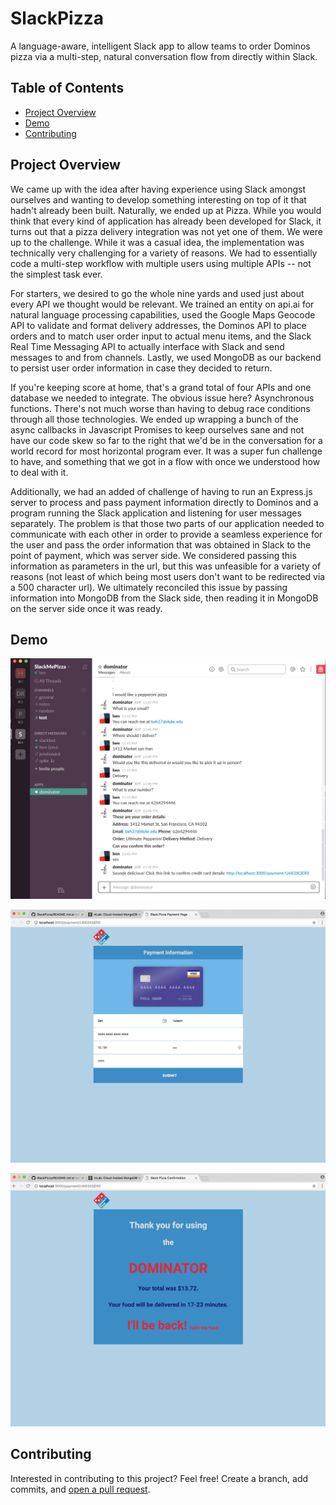 # SlackPizza

A language-aware, intelligent Slack app to allow teams to order Dominos pizza via a multi-step, natural conversation flow from directly within Slack.

## Table of Contents

- [Project Overview](#project-overview)
- [Demo](#demo)
- [Contributing](#contributing)

## Project Overview

We came up with the idea after having experience using Slack amongst ourselves and wanting to develop something interesting on top of it that hadn't already been built. Naturally, we ended up at Pizza. While you would think that every kind of application has already been developed for Slack, it turns out that a pizza delivery integration was not yet one of them. We were up to the challenge. While it was a casual idea, the implementation was technically very challenging for a variety of reasons. We had to essentially code a multi-step workflow with multiple users using multiple APIs -- not the simplest task ever.

For starters, we desired to go the whole nine yards and used just about every API we thought would be relevant. We trained an entity on api.ai for natural language processing capabilities, used the Google Maps Geocode API to validate and format delivery addresses, the Dominos API to place orders and to match user order input to actual menu items, and the Slack Real Time Messaging API to actually interface with Slack and send messages to and from channels. Lastly, we used MongoDB as our backend to persist user order information in case they decided to return.

If you're keeping score at home, that's a grand total of four APIs and one database we needed to integrate. The obvious issue here? Asynchronous functions. There's not much worse than having to debug race conditions through all those technologies. We ended up wrapping a bunch of the async callbacks in Javascript Promises to keep ourselves sane and not have our code skew so far to the right that we'd be in the conversation for a world record for most horizontal program ever. It was a super fun challenge to have, and something that we got in a flow with once we understood how to deal with it.

Additionally, we had an added of challenge of having to run an Express.js server to process and pass payment information directly to Dominos and a program running the Slack application and listening for user messages separately. The problem is that those two parts of our application needed to communicate with each other in order to provide a seamless experience for the user and pass the order information that was obtained in Slack to the point of payment, which was server side. We considered passing this information as parameters in the url, but this was unfeasible for a variety of reasons (not least of which being most users don't want to be redirected via a 500 character url). We ultimately reconciled this issue by passing information into MongoDB from the Slack side, then reading it in MongoDB on the server side once it was ready.

## Demo

![alt text](https://github.com/benhubsch/SlackPizza/blob/master/pics/slack.png "In Slack")

![alt text](https://github.com/benhubsch/SlackPizza/blob/master/pics/payment.png "Payment Details")

![alt text](https://github.com/benhubsch/SlackPizza/blob/master/pics/final.png "Order confirmation")


## Contributing

Interested in contributing to this project? Feel free! Create a branch, add commits, and [open a pull request](https://github.com/benhubsch/File-Finder/compare/). 
